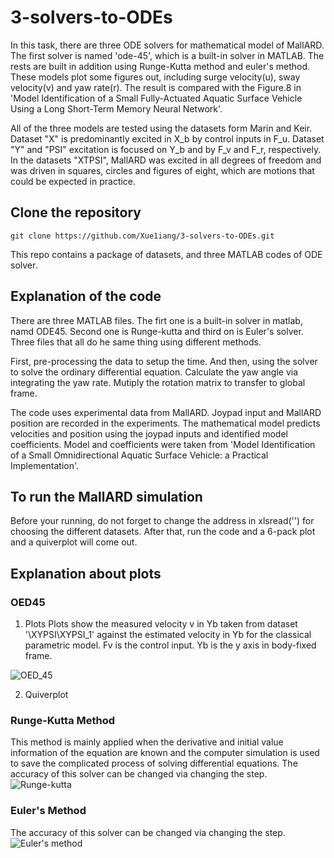# 3-solvers-to-ODEs

In this task, there are three ODE solvers for mathematical model of MallARD. The first solver is named 'ode-45', which is a built-in solver in MATLAB. The rests are built in addition using Runge-Kutta method and euler's method. These models plot some figures out, including surge velocity(u), sway velocity(v) and yaw rate(r). The result is compared with the Figure.8 in 'Model Identification of a Small Fully-Actuated Aquatic Surface Vehicle Using a Long Short-Term Memory Neural Network'.

All of the three models are tested using the datasets form Marin and Keir. Dataset "X" is predominantly excited in X_b by control inputs in F_u. Dataset "Y" and "PSI" excitation is focused on Y_b and by F_v and F_r, respectively.  In the datasets "XTPSI", MallARD was excited in all degrees of freedom and was driven in squares, circles and figures of eight, which are motions that could be expected in practice. 

## Clone the repository

    git clone https://github.com/Xue1iang/3-solvers-to-ODEs.git

This repo contains a package of datasets, and three MATLAB codes of ODE solver.

## Explanation of the code
There are three MATLAB files. The firt one is a built-in solver in matlab, namd ODE45. Second one is Runge-kutta and third on is Euler's solver. Three files that all do he same thing using different methods.

First, pre-processing the data to setup the time. And then, using the solver to solve the ordinary differential equation. Calculate the yaw angle via integrating the yaw rate. Mutiply the rotation matrix to transfer to global frame.

The code uses experimental data from MallARD. Joypad input and MallARD position are recorded in the experiments. The mathematical model predicts velocities and position using the joypad inputs and identified model coefficients. Model and coefficients were taken from 'Model Identification of a Small Omnidirectional Aquatic Surface Vehicle: a Practical Implementation'.

## To run the MallARD simulation
Before your running, do not forget to change the address in xlsread('') for choosing the different datasets. After that, run the code and a 6-pack plot and a quiverplot will come out.

## Explanation about plots

### OED45
1. Plots
Plots show the measured velocity v in Yb taken from dataset '\XYPSI\XYPSI_1\' against the estimated velocity in Yb for the classical parametric model. Fv is the control input. Yb is the y axis in body-fixed frame.

![OED_45](https://user-images.githubusercontent.com/77399327/114861698-2f9ea400-9e20-11eb-96ad-68707e82ad66.jpg)

2. Quiverplot


### Runge-Kutta Method
This method is mainly applied when the derivative and initial value information of the equation are known and the computer simulation is used to save the complicated process of solving differential equations. The accuracy of this solver can be changed via changing the step.
![Runge-kutta](https://user-images.githubusercontent.com/77399327/114861777-4ba24580-9e20-11eb-8223-89e2758a762b.jpg)


### Euler's Method
The accuracy of this solver can be changed via changing the step.
![Euler's method](https://user-images.githubusercontent.com/77399327/114861788-4f35cc80-9e20-11eb-9fee-735ae23f09ba.jpg)

